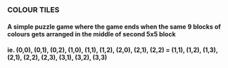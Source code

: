 ### COLOUR TILES
#### A simple puzzle game where the game ends when the same 9 blocks of colours gets arranged in the middle of second 5x5 block 
#### ie. (0,0), (0,1), (0,2), (1,0), (1,1), (1,2), (2,0), (2,1), (2,2) = (1,1), (1,2), (1,3), (2,1), (2,2), (2,3), (3,1), (3,2), (3,3)
